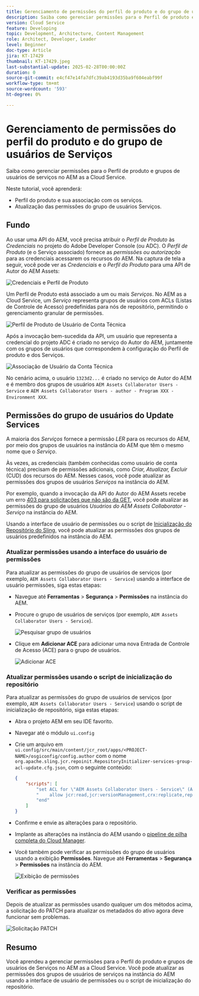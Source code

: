 ```yaml
---
title: Gerenciamento de permissões do perfil do produto e do grupo de usuários de Serviços
description: Saiba como gerenciar permissões para o Perfil de produto e grupos de usuários de serviços no AEM as a Cloud Service.
version: Cloud Service
feature: Developing
topic: Development, Architecture, Content Management
role: Architect, Developer, Leader
level: Beginner
doc-type: Article
jira: KT-17429
thumbnail: KT-17429.jpeg
last-substantial-update: 2025-02-28T00:00:00Z
duration: 0
source-git-commit: e4cf47e14fa7dfc39ab4193d35ba9f604eabf99f
workflow-type: tm+mt
source-wordcount: '593'
ht-degree: 0%

---
```



# Gerenciamento de permissões do perfil do produto e do grupo de usuários de Serviços

Saiba como gerenciar permissões para o Perfil de produto e grupos de usuários de serviços no AEM as a Cloud Service.

Neste tutorial, você aprenderá:

- Perfil do produto e sua associação com os serviços.
- Atualização das permissões do grupo de usuários Serviços.

## Fundo

Ao usar uma API do AEM, você precisa atribuir o _Perfil de Produto_ às _Credenciais_ no projeto do Adobe Developer Console (ou ADC). O _Perfil de Produto_ (e o Serviço associado) fornece as _permissões ou autorização_ para as credenciais acessarem os recursos do AEM. Na captura de tela a seguir, você pode ver as _Credenciais_ e o _Perfil do Produto_ para uma API de Autor do AEM Assets:

![Credenciais e Perfil de Produto](../assets/how-to/API-Credentials-Product-Profile.png)

Um Perfil de Produto está associado a um ou mais _Serviços_. No AEM as a Cloud Service, um _Serviço_ representa grupos de usuários com ACLs (Listas de Controle de Acesso) predefinidas para nós de repositório, permitindo o gerenciamento granular de permissões.

![Perfil de Produto de Usuário de Conta Técnica](../assets/s2s/technical-account-user-product-profile.png)

Após a invocação bem-sucedida da API, um usuário que representa a credencial do projeto ADC é criado no serviço do Autor do AEM, juntamente com os grupos de usuários que correspondem à configuração do Perfil de produto e dos Serviços.

![Associação de Usuário da Conta Técnica](../assets/s2s/technical-account-user-membership.png)

No cenário acima, o usuário `1323d2...` é criado no serviço de Autor do AEM e é membro dos grupos de usuários `AEM Assets Collaborator Users - Service` e `AEM Assets Collaborator Users - author - Program XXX - Environment XXX`.

## Permissões do grupo de usuários do Update Services

A maioria dos _Serviços_ fornece a permissão _LER_ para os recursos do AEM, por meio dos grupos de usuários na instância do AEM que têm o mesmo nome que o _Serviço_.

Às vezes, as credenciais (também conhecidas como usuário de conta técnica) precisam de permissões adicionais, como _Criar, Atualizar, Excluir_ (CUD) dos recursos do AEM. Nesses casos, você pode atualizar as permissões dos grupos de usuários _Serviços_ na instância do AEM.

Por exemplo, quando a invocação da API do Autor do AEM Assets recebe um erro [403 para solicitações que não são da GET](../use-cases/invoke-api-using-oauth-s2s.md#403-error-for-non-get-requests), você pode atualizar as permissões do grupo de usuários _Usuários do AEM Assets Collaborator - Serviço_ na instância do AEM.

Usando a interface de usuário de permissões ou o script de [Inicialização do Repositório do Sling](https://sling.apache.org/documentation/bundles/repository-initialization.html), você pode atualizar as permissões dos grupos de usuários predefinidos na instância do AEM.

### Atualizar permissões usando a interface do usuário de permissões

Para atualizar as permissões do grupo de usuários de serviços (por exemplo, `AEM Assets Collaborator Users - Service`) usando a interface de usuário permissões, siga estas etapas:

- Navegue até **Ferramentas** > **Segurança** > **Permissões** na instância do AEM.

- Procure o grupo de usuários de serviços (por exemplo, `AEM Assets Collaborator Users - Service`).

  ![Pesquisar grupo de usuários](../assets/how-to/search-user-group.png)

- Clique em **Adicionar ACE** para adicionar uma nova Entrada de Controle de Acesso (ACE) para o grupo de usuários.

  ![Adicionar ACE](../assets/how-to/add-ace.png)

### Atualizar permissões usando o script de inicialização do repositório

Para atualizar as permissões do grupo de usuários de serviços (por exemplo, `AEM Assets Collaborator Users - Service`) usando o script de inicialização de repositório, siga estas etapas:

- Abra o projeto AEM em seu IDE favorito.

- Navegar até o módulo `ui.config`

- Crie um arquivo em `ui.config/src/main/content/jcr_root/apps/<PROJECT-NAME>/osgiconfig/config.author` com o nome `org.apache.sling.jcr.repoinit.RepositoryInitializer-services-group-acl-update.cfg.json`, com o seguinte conteúdo:

  ```json
  {
      "scripts": [
          "set ACL for \"AEM Assets Collaborator Users - Service\" (ACLOptions=ignoreMissingPrincipal)",
          "    allow jcr:read,jcr:versionManagement,crx:replicate,rep:write on /content/dam",
          "end"
      ]
  }
  ```

- Confirme e envie as alterações para o repositório.

- Implante as alterações na instância do AEM usando o [pipeline de pilha completa do Cloud Manager](https://experienceleague.adobe.com/en/docs/experience-manager-cloud-service/content/implementing/using-cloud-manager/cicd-pipelines/introduction-ci-cd-pipelines#full-stack-pipeline).

- Você também pode verificar as permissões do grupo de usuários usando a exibição **Permissões**. Navegue até **Ferramentas** > **Segurança** > **Permissões** na instância do AEM.

  ![Exibição de permissões](../assets/how-to/permissions-view.png)

### Verificar as permissões

Depois de atualizar as permissões usando qualquer um dos métodos acima, a solicitação do PATCH para atualizar os metadados do ativo agora deve funcionar sem problemas.

![Solicitação PATCH](../assets/how-to/patch-request.png)

## Resumo

Você aprendeu a gerenciar permissões para o Perfil do produto e grupos de usuários de Serviços no AEM as a Cloud Service. Você pode atualizar as permissões dos grupos de usuários de serviços na instância do AEM usando a interface de usuário de permissões ou o script de inicialização do repositório.
